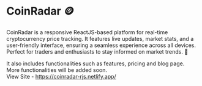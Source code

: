 # CoinRadar 🪙
 CoinRadar is a responsive ReactJS-based platform for real-time cryptocurrency price tracking. It features live updates, market stats, and a user-friendly interface, ensuring a seamless experience across all devices. Perfect for traders and enthusiasts to stay informed on market trends. 🚀

It also includes functionalities such as features, pricing and blog page. <br/>
More functionalities will be added soon. <br/>
View Site - https://coinradar-rjs.netlify.app/
